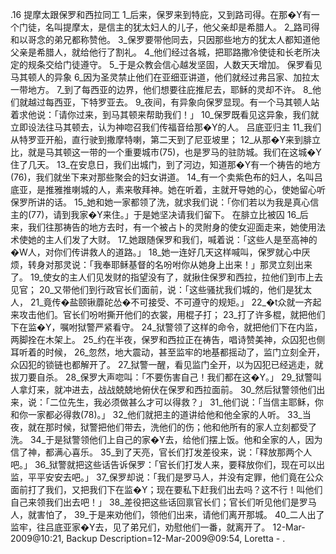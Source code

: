 .16 
提摩太跟保罗和西拉同工 
1_后来，保罗来到特庇，又到路司得。在那�Y有一个门徒，名叫提摩太，是信主的犹太妇人的儿子，他父亲却是希腊人。 2_路司得和以哥念的弟兄都称赞他。 3_保罗要带他同去，只因那些地方的犹太人都知道他父亲是希腊人，就给他行了割礼。 4_他们经过各城，把耶路撒冷使徒和长老所决定的规条交给门徒遵守。 5_于是众教会信心越发坚固，人数天天增加。 
保罗看见马其顿人的异象 
6_因为圣灵禁止他们在亚细亚讲道，他们就经过弗吕家、加拉太一带地方。 7_到了每西亚的边界，他们想要往庇推尼去，耶稣的灵却不许。 8_他们就越过每西亚，下特罗亚去。 9_夜间，有异象向保罗显现。有一个马其顿人站着求他说：「请你过来，到马其顿来帮助我们！」 10_保罗既看见这异象，我们就立即设法往马其顿去，认为神唿召我们传福音给那�Y的人。 
吕底亚归主 
11_我们从特罗亚开船，直行驶到撒摩特喇，第二天到了尼亚坡里； 12_从那�Y来到腓立比，就是马其顿这一带的一个重要城市(75)，也是罗马的驻防城。我们在这城�Y住了几天。 13_在安息日，我们出城门，到了河边，知道那�Y有一个祷告的地方(76)，我们就坐下来对那些聚会的妇女讲道。 14_有一个卖紫色布的妇人，名叫吕底亚，是推雅推喇城的人，素来敬拜神。她在听着，主就开导她的心，使她留心听保罗所讲的话。 15_她和她一家都领了洗，就求我们说：「你们若以为我是真心信主的(77)，请到我家�Y来住。」于是她坚决请我们留下。 
在腓立比被囚 
16_后来，我们往那祷告的地方去时，有一个被占卜的灵附身的使女迎面走来，她使用法术使她的主人们发了大财。 17_她跟随保罗和我们，喊着说：「这些人是至高神的�W人，对你们传讲救人的道路。」 18_她一连好几天这样喊叫，保罗就心中厌烦，转身对那灵说：「我奉耶稣基督的名吩咐你从她身上出来！」那灵立刻出来了。 19_使女的主人们见发财的指望没有了，就揪住保罗和西拉，拉他们到市上去见官； 20_又带他们到行政官长们面前，说：「这些骚扰我们城的，他们是犹太人， 21_竟传�盐颐锹蘼砣怂�不可接受、不可遵守的规矩。」 22_�t众就一齐起来攻击他们。官长们吩咐撕开他们的衣裳，用棍子打； 23_打了许多棍，就把他们下在监�Y，嘱咐狱警严紧看守。 24_狱警领了这样的命令，就把他们下在内监，两脚拴在木架上。 
25_约在半夜，保罗和西拉正在祷告，唱诗赞美神，众囚犯也侧耳听着的时候， 26_忽然，地大震动，甚至监牢的地基都摇动了，监门立刻全开，众囚犯的锁链也都解开了。 27_狱警一醒，看见监门全开，以为囚犯已经逃走，就拔刀要自杀。 28_保罗大声唿叫：「不要伤害自己！我们都在这�Y。」 29_狱警叫人拿灯来，就冲进去，战战兢兢地俯伏在保罗和西拉面前。 30_然后狱警领他们出来，说：「二位先生，我必须做甚么才可以得救？」 31_他们说：「当信主耶稣，你和你一家都必得救(78)。」 32_他们就把主的道讲给他和他全家的人听。 33_当夜，就在那时候，狱警把他们带去，洗他们的伤；他和他所有的家人立刻都受了洗。 34_于是狱警领他们上自己的家�Y去，给他们摆上饭。他和全家的人，因为信了神，都满心喜乐。 
35_到了天亮，官长们打发差役来，说：「释放那两个人吧。」 36_狱警就把这些话告诉保罗：「官长们打发人来，要释放你们，现在可以出监，平平安安去吧。」 37_保罗却说：「我们是罗马人，并没有定罪，他们竟在公众面前打了我们，又把我们下在监�Y；现在要私下赶我们出去吗？这不行！叫他们自己来领我们出去吧！」 38_差役把这些话回禀官长们；官长们听见他们是罗马人，就害怕了， 39_于是来劝他们，领他们出来，请他们离开那城。 40_二人出了监牢，往吕底亚家�Y去，见了弟兄们，劝慰他们一番，就离开了。 
12-Mar-2009@10:21, Backup Description=12-Mar-2009@09:54, Loretta - 
.